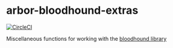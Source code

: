 # arbor-bloodhound-extras
[![CircleCI](https://circleci.com/gh/packetloop/arbor-bloodhound-extras.svg?style=svg&circle-token=8f8e6db9206a209b49cb6f2a4f7d655622aeb706)](https://circleci.com/gh/packetloop/arbor-bloodhound-extras)

Miscellaneous functions for working with the [bloodhound library](http://hackage.haskell.org/package/bloodhound)
